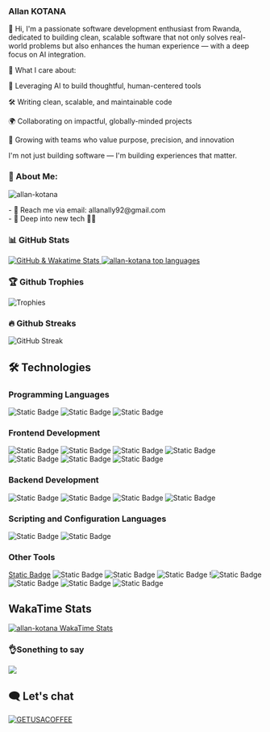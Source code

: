 ###  Allan KOTANA

👋 Hi, 
I'm a passionate software development enthusiast from Rwanda, dedicated to building clean, scalable software that not only solves real-world problems but also enhances the human experience — with a deep focus on AI integration.

🚀 What I care about:

🧠 Leveraging AI to build thoughtful, human-centered tools

🛠️ Writing clean, scalable, and maintainable code

🌍 Collaborating on impactful, globally-minded projects

🤝 Growing with teams who value purpose, precision, and innovation

I'm not just building software — I'm building experiences that matter.
### 🚀 About Me:
<p align="left"> 
  <img src="https://komarev.com/ghpvc/?username=allan-kotana&label=Profile%20views&color=blue&style=flat" alt="allan-kotana" /> 
</p>
 - 📧 Reach me via email: allanally92@gmail.com <br>
 - 🔭 Deep into new tech 💪🏾 <br>

### 📊 GitHub Stats

<p align="left">
  <a href="https://github.com/anuraghazra/github-readme-stats">
    <img src="https://github-readme-stats-xi-eight-22.vercel.app/api?username=allan-kotana&cache_seconds=300&show_icons=true&theme=dark&hide_border=true&layout=compact" alt="GitHub & Wakatime Stats" />
  </a>
  <a href="https://github.com/anuraghazra/github-readme-stats">
    <img src="https://github-readme-stats-xi-eight-22.vercel.app/api/top-langs/?username=allan-kotana&cache_seconds=300&theme=dark&show_icons=true&hide_border=true&layout=compact&langs_count=8" alt="allan-kotana top languages" />
  </a>
</p>

### 🏆 Github Trophies

![Trophies](https://github-profile-trophy.vercel.app/?username=allan-kotana&theme=radical)

### 🔥 Github Streaks

![GitHub Streak](https://github-readme-streak-stats.herokuapp.com/?user=allan-kotana&theme=radical)

## 🛠️ Technologies

### Programming Languages
![Static Badge](https://img.shields.io/badge/Typescript-00599C?logo=typescript&logoColor=white&style=flat) ![Static Badge](https://img.shields.io/badge/JavaScript-grey?logo=javascript&logoColor=F7DF1E&style=flat) ![Static Badge](https://img.shields.io/badge/C++-00599C?logo=c%2B%2B&logoColor=white&style=flat) 

### Frontend Development

![Static Badge](https://img.shields.io/badge/Next.js-000000?logo=next.js&logoColor=white&style=flat)
![Static Badge](https://img.shields.io/badge/shadcn/ui-000000?logo=shadcnui&logoColor=white&style=flat)
![Static Badge](https://img.shields.io/badge/TailwindCSS-06B6D4?logo=tailwindcss&logoColor=white&style=flat)
![Static Badge](https://img.shields.io/badge/Lucide-F56565?logo=lucide&logoColor=white&style=flat)
![Static Badge](https://img.shields.io/badge/React-20232A?logo=react&logoColor=61DAFB&style=flat)
![Static Badge](https://img.shields.io/badge/HTML5-E34F26?logo=html5&logoColor=white&style=flat)
![Static Badge](https://img.shields.io/badge/CSS3-1572B6?logo=css3&logoColor=white&style=flat)

### Backend Development
![Static Badge](https://img.shields.io/badge/Node.js-5FA04E?logo=node.js&logoColor=white&style=flat) ![Static Badge](https://img.shields.io/badge/PostgreSQL-4169E1?logo=postgresql&logoColor=white&style=flat) ![Static Badge](https://img.shields.io/badge/Prisma-2D3748?logo=drizzle&logoColor=yellow&style=flat) ![Static Badge](https://img.shields.io/badge/MySQL-4479A1?logo=mysql&logoColor=white&style=flat)

### Scripting and Configuration Languages

![Static Badge](https://img.shields.io/badge/JSON-000000?logo=json&logoColor=white&style=flat) ![Static Badge](https://img.shields.io/badge/YAML-CB171E?logo=yaml&logoColor=white&style=flat)

### Other Tools

[Static Badge](https://img.shields.io/badge/Git-F05032?logo=git&logoColor=white&style=flat) ![Static Badge](https://img.shields.io/badge/npm-CB3837?logo=npm&logoColor=white&style=flat) ![Static Badge](https://img.shields.io/badge/Lighthouse-F44B21?logo=lighthouse&logoColor=white&style=flat) ![Static Badge](https://img.shields.io/badge/Postman-FF6C37?logo=postman&logoColor=white&style=flat) !![Static Badge](https://img.shields.io/badge/Dependabot-025E8C?logo=dependabot&logoColor=white&style=flat) ![Static Badge](https://img.shields.io/badge/Docker-2496ED?logo=docker&logoColor=white&style=flat) ![Static Badge](https://img.shields.io/badge/Vercel-000000?logo=vercel&logoColor=white&style=flat) ![Static Badge](https://img.shields.io/badge/Render-000000?logo=render&logoColor=white&style=flat) 

## WakaTime Stats

  <a href="https://github.com/anuraghazra/github-readme-stats">
    <img src="https://github-readme-stats-xi-eight-22.vercel.app/api/wakatime/?username=allan_kotana&cache_seconds=300&theme=dark&show_icons=true&hide_border=true&layout=compact&langs_count=25" alt="allan-kotana WakaTime Stats" />
  </a>
  
### 👌Sonething to say
![](https://quotes-github-readme.vercel.app/api?type=horizontal&theme=merko)

## 🗨️ Let's chat
  [![GETUSACOFFEE](https://img.shields.io/badge/Buy%20Me%20a%20Coffee-ffdd00?style=for-the-badge&logo=buy-me-a-coffee&logoColor=black)](https://buymeacoffee.com/allankotana) 


